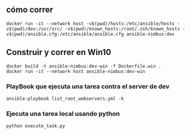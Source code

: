## cómo correr

`docker run -it --network host -v$(pwd)/hosts:/etc/ansible/hosts -v$(pwd)/dev:/usr/src/ -v$(pwd)/known_hosts:/root/.ssh/known_hosts -v$(pwd)/ansible.cfg:/etc/ansible/ansible.cfg ansible-nimbus:dev`


## Construir y correr en Win10

```
docker build -t ansible-nimbus:dev-win -f Dockerfile.win .
docker run -it --network host ansible-nimbus:dev-win
```

### PlayBook que ejecuta una tarea contra el server de dev
```
ansible-playbook list_root_webservers.yml -k
```

### Ejecuta una tarea local usando python
```
python execute_task.py
```
